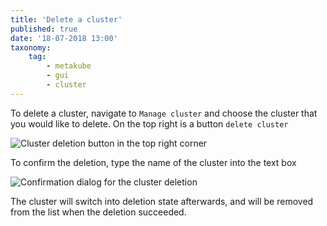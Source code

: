 ```yaml
---
title: 'Delete a cluster'
published: true
date: '18-07-2018 13:00'
taxonomy:
    tag:
        - metakube
        - gui
        - cluster
---
```


To delete a cluster, navigate to `Manage cluster` and choose the cluster that you would like to delete. On the top right is a button `delete cluster`

![Cluster deletion button in the top right corner](image_delete-cluster_01.png)

To confirm the deletion, type the name of the cluster into the text box

![Confirmation dialog for the cluster deletion](image_confirm_deletion_01.png)

The cluster will switch into deletion state afterwards, and will be removed from the list when the deletion succeeded.
